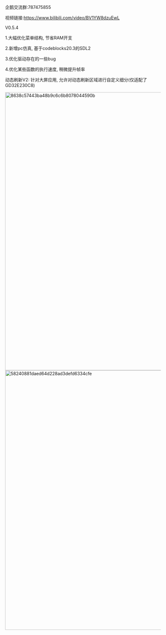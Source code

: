 企鹅交流群:787475855

视频链接:https://www.bilibili.com/video/BV1YW8dzuEwL

V0.5.4 

1.大幅优化菜单结构, 节省RAM开支

2.新增pc仿真, 基于codeblocks20.3的SDL2

3.优化驱动存在的一些bug

4.优化某些函数的执行速度, 稍微提升帧率


动态刷新V2: 针对大屏应用, 允许对动态刷新区域进行自定义细分(仅适配了GD32E230C8)

<img width="1507" height="901" alt="8638c57443ba48b9c6c6b8078044590b" src="https://github.com/user-attachments/assets/ccce85af-868f-4d40-97ae-3fa795196bb9" />

<img width="1507" height="841" alt="58240881daed64d228ad3defd6334cfe" src="https://github.com/user-attachments/assets/c0f4cf90-61c1-42be-ae87-93b6ada8abe7" />
